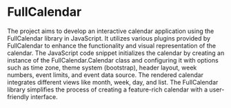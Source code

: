 # FullCalendar

The project aims to develop an interactive calendar application using the FullCalendar library in JavaScript. It utilizes various plugins provided by FullCalendar to enhance the functionality and visual representation of the calendar. The JavaScript code snippet initializes the calendar by creating an instance of the FullCalendar.Calendar class and configuring it with options such as time zone, theme system (bootstrap), header layout, week numbers, event limits, and event data source. The rendered calendar integrates different views like month, week, day, and list. The FullCalendar library simplifies the process of creating a feature-rich calendar with a user-friendly interface.
